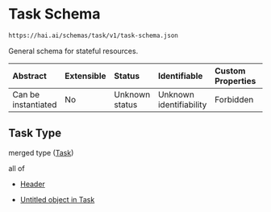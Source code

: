 # Task Schema

```txt
https://hai.ai/schemas/task/v1/task-schema.json
```

General schema for stateful resources.

| Abstract            | Extensible | Status         | Identifiable            | Custom Properties | Additional Properties | Access Restrictions | Defined In                                                                        |
| :------------------ | :--------- | :------------- | :---------------------- | :---------------- | :-------------------- | :------------------ | :-------------------------------------------------------------------------------- |
| Can be instantiated | No         | Unknown status | Unknown identifiability | Forbidden         | Allowed               | none                | [task.schema.json](../../schemas/task/v1/task.schema.json "open original schema") |

## Task Type

merged type ([Task](task.md))

all of

* [Header](task-allof-header.md "check type definition")

* [Untitled object in Task](task-allof-1.md "check type definition")
